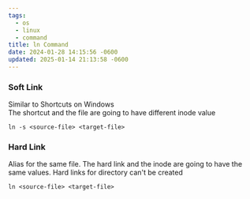 ```yaml
---
tags:
  - os
  - linux
  - command
title: ln Command
date: 2024-01-28 14:15:56 -0600
updated: 2025-01-14 21:13:58 -0600
---
```


### Soft Link

Similar to Shortcuts on Windows  
The shortcut and the file are going to have different inode value

````shell
ln -s <source-file> <target-file>
````

### Hard Link

Alias for the same file. The hard link and the inode are going to have the same values. Hard links for directory can't be created

````shell
ln <source-file> <target-file>
````
